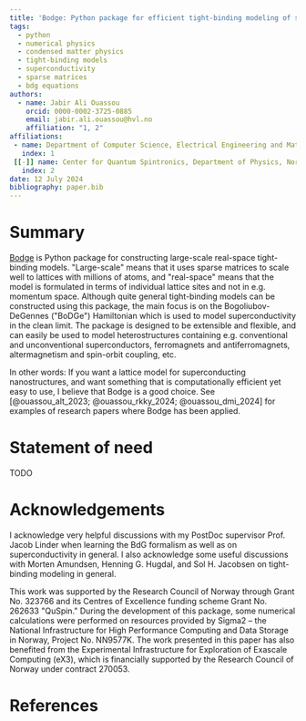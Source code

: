 ```yaml
---
title: 'Bodge: Python package for efficient tight-binding modeling of superconducting nanostructures'
tags:
  - python
  - numerical physics
  - condensed matter physics
  - tight-binding models
  - superconductivity
  - sparse matrices
  - bdg equations
authors:
  - name: Jabir Ali Ouassou
    orcid: 0000-0002-3725-0885
    email: jabir.ali.ouassou@hvl.no
    affiliation: "1, 2"
affiliations:
 - name: Department of Computer Science, Electrical Engineering and Mathematical Sciences, Western Norway University of Applied Sciences, NO-5528 Haugesund, Norway
   index: 1
 [[-]] name: Center for Quantum Spintronics, Department of Physics, Norwegian University of Science and Technology, NO-7491 Trondheim, Norway
   index: 2
date: 12 July 2024
bibliography: paper.bib
---
```


# Summary

[Bodge](https://github.com/jabirali/bodge) is Python package for constructing large-scale real-space tight-binding models. "Large-scale" means that it uses sparse matrices to scale well to lattices with millions of atoms, and "real-space" means that the model is formulated in terms of individual lattice sites and not in e.g. momentum space. Although quite general tight-binding models can be constructed using this package, the main focus is on the Bogoliubov-DeGennes ("BoDGe") Hamiltonian which is used to model superconductivity in the clean limit. The package is designed to be extensible and flexible, and can easily be used to model heterostructures containing e.g. conventional and unconventional superconductors, ferromagnets and antiferromagnets, altermagnetism and spin-orbit coupling, etc.

In other words: If you want a lattice model for superconducting nanostructures, and want something that is computationally efficient yet easy to use, I believe that Bodge is a good choice. See [@ouassou_alt_2023; @ouassou_rkky_2024; @ouassou_dmi_2024] for examples of research papers where Bodge has been applied.

# Statement of need

TODO

# Acknowledgements

I acknowledge very helpful discussions with my PostDoc supervisor Prof. Jacob Linder when learning the BdG formalism as well as on superconductivity in general. I also acknowledge some useful discussions with Morten Amundsen, Henning G. Hugdal, and Sol H. Jacobsen on tight-binding modeling in general.

This work was supported by the Research Council of Norway through Grant No. 323766 and its Centres of Excellence funding scheme Grant No. 262633 "QuSpin." During the development of this package, some numerical calculations were performed on resources provided by Sigma2 – the National Infrastructure for High Performance Computing and Data Storage in Norway, Project No. NN9577K. The work presented in this paper has also benefited from the Experimental Infrastructure for Exploration of Exascale Computing (eX3), which is financially supported by the Research Council of Norway under contract 270053.

# References
